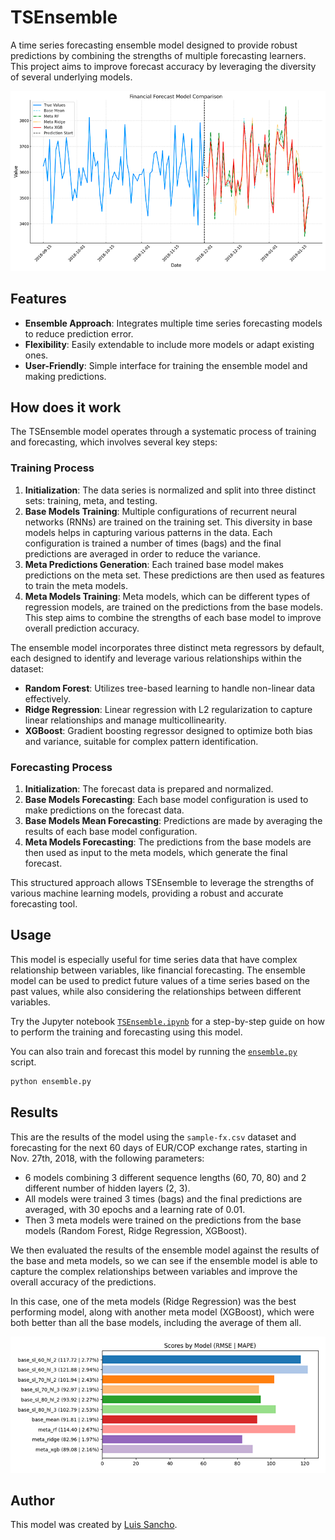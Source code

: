 # TSEnsemble

A time series forecasting ensemble model designed to provide robust predictions by combining the strengths of multiple forecasting learners. This project aims to improve forecast accuracy by leveraging the diversity of several underlying models.

![TSEnsemble](docs/ts-forecast-deep-ensemble.png)

## Features

- **Ensemble Approach**: Integrates multiple time series forecasting models to reduce prediction error.
- **Flexibility**: Easily extendable to include more models or adapt existing ones.
- **User-Friendly**: Simple interface for training the ensemble model and making predictions.

## How does it work

The TSEnsemble model operates through a systematic process of training and forecasting, which involves several key steps:

### Training Process

1. **Initialization**: The data series is normalized and split into three distinct sets: training, meta, and testing.
2. **Base Models Training**: Multiple configurations of recurrent neural networks (RNNs) are trained on the training set. This diversity in base models helps in capturing various patterns in the data. Each configuration is trained a number of times (bags) and the final predictions are averaged in order to reduce the variance.
3. **Meta Predictions Generation**: Each trained base model makes predictions on the meta set. These predictions are then used as features to train the meta models.
4. **Meta Models Training**: Meta models, which can be different types of regression models, are trained on the predictions from the base models. This step aims to combine the strengths of each base model to improve overall prediction accuracy.

The ensemble model incorporates three distinct meta regressors by default, each designed to identify and leverage various relationships within the dataset:

- **Random Forest**: Utilizes tree-based learning to handle non-linear data effectively.
- **Ridge Regression**: Linear regression with L2 regularization to capture linear relationships and manage multicollinearity.
- **XGBoost**: Gradient boosting regressor designed to optimize both bias and variance, suitable for complex pattern identification.


### Forecasting Process

1. **Initialization**: The forecast data is prepared and normalized.
2. **Base Models Forecasting**: Each base model configuration is used to make predictions on the forecast data.
3. **Base Models Mean Forecasting**: Predictions are made by averaging the results of each base model configuration.
4. **Meta Models Forecasting**: The predictions from the base models are then used as input to the meta models, which generate the final forecast.

This structured approach allows TSEnsemble to leverage the strengths of various machine learning models, providing a robust and accurate forecasting tool.

## Usage

This model is especially useful for time series data that have complex relationship between variables, like financial forecasting. The ensemble model can be used to predict future values of a time series based on the past values, while also considering the relationships between different variables.

Try the Jupyter notebook [`TSEnsemble.ipynb`](./TSEnsemble.ipynb) for a step-by-step guide on how to perform the training and forecasting using this model.

You can also train and forecast this model by running the [`ensemble.py`](./ensemble.py) script.

```bash
python ensemble.py
```

## Results

This are the results of the model using the `sample-fx.csv` dataset and forecasting for the next 60 days of EUR/COP exchange rates, starting in Nov. 27th, 2018, with the following parameters:

- 6 models combining 3 different sequence lengths (60, 70, 80) and 2 different number of hidden layers (2, 3).
- All models were trained 3 times (bags) and the final predictions are averaged, with 30 epochs and a learning rate of 0.01.
- Then 3 meta models were trained on the predictions from the base models (Random Forest, Ridge Regression, XGBoost).

We then evaluated the results of the ensemble model against the results of the base and meta models, so we can see if the ensemble model is able to capture the complex relationships between variables and improve the overall accuracy of the predictions.

In this case, one of the meta models (Ridge Regression) was the best performing model, along with another meta model (XGBoost), which were both better than all the base models, including the average of them all.

![TSEnsemble](docs/ts-forecast-deep-ensemble-scores.png)

## Author

This model was created by [Luis Sancho](https://github.com/luissancho).
